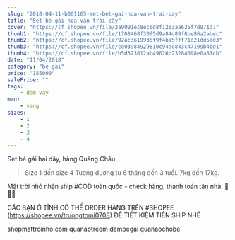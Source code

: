 ```yaml
---
slug: "2018-04-11-b001165-set-bet-gai-hoa-van-trai-cay"
title: "Set bé gái hoa văn trái cây"
cover: "https://cf.shopee.vn/file/2a9091ec8ec6d8f12e3aa635f7d971d7"
thumb1: "https://cf.shopee.vn/file/1708468f30f5d9a84d89f8be86a2abec"
thumb2: "https://cf.shopee.vn/file/92ac3619935f9f4ba5fff71d21dd5ad3"
thumb3: "https://cf.shopee.vn/file/ce03984929810c94ac843c47199b4bd1"
thumb4: "https://cf.shopee.vn/file/b5d323812ab49026b23284098e0a81cb"
date: "11/04/2018"
category: "be-gai"
price: "155000"
salePrice: ""
tags:
    - dam-vay
mau:
    - vang
sizes:
    - 1
    - 2
    - 3
    - 4
---
```


Set bé gái hai dây, hàng Quảng Châu

> Size 1 đến size 4
> Tương đương từ 6 tháng đến 3 tuổi. 7kg đến 17kg.

Mặt trời nhỏ nhận ship #COD toàn quốc - check hàng, thanh toán tận nhà.  🚚🚚🚚

CÁC BẠN Ở TỈNH CÓ THỂ ORDER HÀNG TRÊN #SHOPEE (https://shopee.vn/truongtomi0708) ĐỂ TIẾT KIỆM TIỀN SHIP NHÉ

<div class="hidden">
shopmattroinho.com quanaotreem dambegai quanaochobe
</div>
